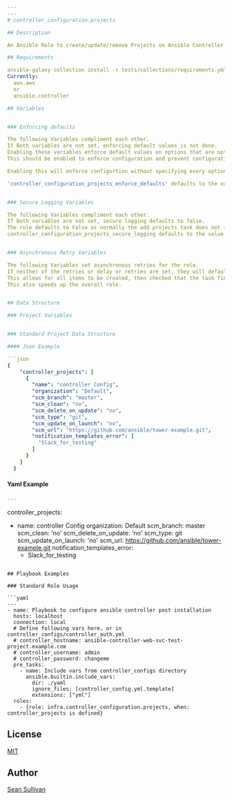 ```yaml
---
---
# controller_configuration.projects

## Description

An Ansible Role to create/update/remove Projects on Ansible Controller.

## Requirements

ansible-galaxy collection install -r tests/collections/requirements.yml to be installed
Currently:
  awx.awx
  or
  ansible.controller

## Variables


### Enforcing defaults

The following Variables compliment each other.
If Both variables are not set, enforcing default values is not done.
Enabling these variables enforce default values on options that are optional in the controller API.
This should be enabled to enforce configuration and prevent configuration drift. It is recomended to be enabled, however it is not enforced by default.

Enabling this will enforce configurtion without specifying every option in the configuration files.

'controller_configuration_projects_enforce_defaults' defaults to the value of 'controller_configuration_enforce_defaults' if it is not explicitly called. This allows for enforced defaults to be toggled for the entire suite of controller configuration roles with a single variable, or for the user to selectively use it.


### Secure Logging Variables

The following Variables compliment each other.
If Both variables are not set, secure logging defaults to false.
The role defaults to False as normally the add projects task does not include sensitive information.
controller_configuration_projects_secure_logging defaults to the value of controller_configuration_secure_logging if it is not explicitly called. This allows for secure logging to be toggled for the entire suite of configuration roles with a single variable, or for the user to selectively use it.


### Asynchronous Retry Variables

The following Variables set asynchronous retries for the role.
If neither of the retries or delay or retries are set, they will default to their respective defaults.
This allows for all items to be created, then checked that the task finishes successfully.
This also speeds up the overall role.


## Data Structure

### Project Variables


### Standard Project Data Structure

#### Json Example

```json
{
    "controller_projects": [
      {
        "name": "controller Config",
        "organization": "Default",
        "scm_branch": "master",
        "scm_clean": "no",
        "scm_delete_on_update": "no",
        "scm_type": "git",
        "scm_update_on_launch": "no",
        "scm_url": "https://github.com/ansible/tower-example.git",
        "notification_templates_error": [
          "Slack_for_testing"
        ]
      }
    ]
  }

```

#### Yaml Example

```yaml
---
```

controller_projects:
- name: controller Config
  organization: Default
  scm_branch: master
  scm_clean: 'no'
  scm_delete_on_update: 'no'
  scm_type: git
  scm_update_on_launch: 'no'
  scm_url: https://github.com/ansible/tower-example.git
  notification_templates_error:
  - Slack_for_testing

```

## Playbook Examples

### Standard Role Usage

```yaml
---
- name: Playbook to configure ansible controller post installation
  hosts: localhost
  connection: local
  # Define following vars here, or in controller_configs/controller_auth.yml
  # controller_hostname: ansible-controller-web-svc-test-project.example.com
  # controller_username: admin
  # controller_password: changeme
  pre_tasks:
    - name: Include vars from controller_configs directory
      ansible.builtin.include_vars:
        dir: ./yaml
        ignore_files: [controller_config.yml.template]
        extensions: ["yml"]
  roles:
    - {role: infra.controller_configuration.projects, when: controller_projects is defined}
```

## License

[MIT](https://github.com/redhat-cop/controller_configuration#licensing)

## Author

[Sean Sullivan](https://github.com/sean-m-sullivan)
